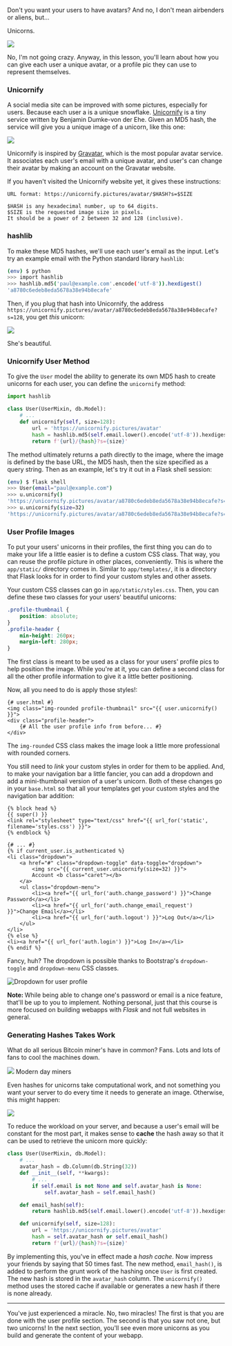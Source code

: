 Don't you want your users to have avatars? And no, I don't mean airbenders or aliens, but...

Unicorns.

![](https://images.unsplash.com/photo-1516486915195-358a5c2b2395?ixlib=rb-1.2.1&auto=format&fit=crop&w=317&q=80)

No, I'm not going crazy. Anyway, in this lesson, you'll learn about how you can give each user a unique avatar, or a profile pic they can use to represent themselves.

### Unicornify

A social media site can be improved with some pictures, especially for users. Because each user a is a unique snowflake. <a href="https://unicornify.pictures/" target="_blank">Unicornify</a> is a tiny service written by Benjamin Dumke-von der Ehe. Given an MD5 hash, the service will give you a unique image of a unicorn, like this one:

![](https://unicornify.pictures/avatar/7daf6c79d4802916d8516266e74850af?s=128)

Unicornify is inspired by <a href="https://en.gravatar.com/" target="_blank">Gravatar</a>, which is the most popular avatar service. It associates each user's email with a unique avatar, and user's can change their avatar by making an account on the Gravatar website.

If you haven't visited the Unicornify website yet, it gives these instructions:

```
URL format: https://unicornify.pictures/avatar/$HASH?s=$SIZE

$HASH is any hexadecimal number, up to 64 digits.
$SIZE is the requested image size in pixels.
It should be a power of 2 between 32 and 128 (inclusive).
```

### hashlib

To make these MD5 hashes, we'll use each user's email as the input. Let's try an example email with the Python standard library `hashlib`:

```bash
(env) $ python
>>> import hashlib
>>> hashlib.md5('paul@example.com'.encode('utf-8')).hexdigest()
'a8780c6edeb8eda5678a38e94b8ecafe'
```

Then, if you plug that hash into Unicornify, the address `https://unicornify.pictures/avatar/a8780c6edeb8eda5678a38e94b8ecafe?s=128`, you get *this* unicorn:

![](https://unicornify.pictures/avatar/a8780c6edeb8eda5678a38e94b8ecafe?s=128)

She's beautiful.

### Unicornify User Method

To give the `User` model the ability to generate its own MD5 hash to create unicorns for each user, you can define the `unicornify` method:

```python
import hashlib

class User(UserMixin, db.Model):
    # ...
    def unicornify(self, size=128):
        url = 'https://unicornify.pictures/avatar'
        hash = hashlib.md5(self.email.lower().encode('utf-8')).hexdigest()
        return f'{url}/{hash}?s={size}'
```

The method ultimately returns a path directly to the image, where the image is defined by the base URL, the MD5 hash, then the size specified as a query string. Then as an example, let's try it out in a Flask shell session:

```bash
(env) $ flask shell
>>> User(email="paul@example.com")
>>> u.unicornify()
'https://unicornify.pictures/avatar/a8780c6edeb8eda5678a38e94b8ecafe?s=128'
>>> u.unicornify(size=32)
'https://unicornify.pictures/avatar/a8780c6edeb8eda5678a38e94b8ecafe?s=32'
```

### User Profile Images

To put your users' unicorns in their profiles, the first thing you can do to make your life a little easier is to define a custom CSS class. That way, you can reuse the profile picture in other places, conveniently. This is where the `app/static/` directory comes in. Similar to `app/templates/`, it is a directory that Flask looks for in order to find your custom styles and other assets.

Your custom CSS classes can go in `app/static/styles.css`. Then, you can define these two classes for your users' beautiful unicorns:

```css
.profile-thumbnail {
    position: absolute;
}
.profile-header {
    min-height: 260px;
    margin-left: 280px;
}
```

The first class is meant to be used as a class for your users' profile pics to help position the image. While you're at it, you can define a second class for all the other profile information to give it a little better positioning.

Now, all you need to do is apply those styles!:

```jinja2
{# user.html #}
<img class="img-rounded profile-thumbnail" src="{{ user.unicornify() }}">
<div class="profile-header">
    {# All the user profile info from before... #}
</div>
```

The `img-rounded` CSS class makes the image look a little more professional with rounded corners.

You still need to *link* your custom styles in order for them to be applied. And, to make your navigation bar a little fancier, you can add a dropdown and add a mini-thumbnail version of a user's unicorn. Both of these changes go in your `base.html` so that all your templates get your custom styles and the navigation bar addition:

```jinja2
{% block head %}
{{ super() }}
<link rel="stylesheet" type="text/css" href="{{ url_for('static', filename='styles.css') }}">
{% endblock %}

{# ... #}
{% if current_user.is_authenticated %}
<li class="dropdown">
    <a href="#" class="dropdown-toggle" data-toggle="dropdown">
        <img src="{{ current_user.unicornify(size=32) }}">
        Account <b class="caret"></b>
    </a>
    <ul class="dropdown-menu">
        <li><a href="{{ url_for('auth.change_password') }}">Change Password</a></li>
        <li><a href="{{ url_for('auth.change_email_request') }}">Change Email</a></li>
        <li><a href="{{ url_for('auth.logout') }}">Log Out</a></li>
    </ul>
</li>
{% else %}
<li><a href="{{ url_for('auth.login') }}">Log In</a></li>
{% endif %}
```

Fancy, huh? The dropdown is possible thanks to Bootstrap's `dropdown-toggle` and `dropdown-menu` CSS classes.

![Dropdown for user profile](../images/user_navbar_dropdown.png)

<div class="alert alert-warning" role="alert"><strong>Note: </strong>While being able to change one's password or email is a nice feature, that'll be up to you to implement. Nothing personal, just that this course is more focused on building webapps with <i>Flask</i> and not full websites in general.</div>

### Generating Hashes Takes Work

What do all serious Bitcoin miner's have in common? Fans. Lots and lots of fans to cool the machines down.

![](https://images.unsplash.com/photo-1586772002345-339f8042a777?ixlib=rb-1.2.1&ixid=eyJhcHBfaWQiOjEyMDd9&auto=format&fit=crop&w=700&q=80)
Modern day miners

Even hashes for unicorns take computational work, and not something you want your server to do every time it needs to generate an image. Otherwise, this might happen:

![](../images/server_on_fire.png)

To reduce the workload on your server, and because a user's email will be constant for the most part, it makes sense to **cache** the hash away so that it can be used to retrieve the unicorn more quickly:

```python
class User(UserMixin, db.Model):
    # ...
    avatar_hash = db.Column(db.String(32))
    def __init__(self, **kwargs):
        # ...
        if self.email is not None and self.avatar_hash is None:
            self.avatar_hash = self.email_hash()

    def email_hash(self):
        return hashlib.md5(self.email.lower().encode('utf-8')).hexdigest()

    def unicornify(self, size=128):
        url = 'https://unicornify.pictures/avatar'
        hash = self.avatar_hash or self.email_hash()
        return f'{url}/{hash}?s={size}'
```

By implementing this, you've in effect made a *hash cache*. Now impress your friends by saying that 50 times fast. The new method, `email_hash()`, is added to perform the grunt work of the hashing once `User` is first created. The new hash is stored in the `avatar_hash` column. The `unicornify()` method uses the stored cache if available or generates a new hash if there is none already.

___

You've just experienced a miracle. No, two miracles! The first is that you are done with the user profile section. The second is that you saw not one, but two unicorns! In the next section, you'll see even more unicorns as you build and generate the content of your webapp.